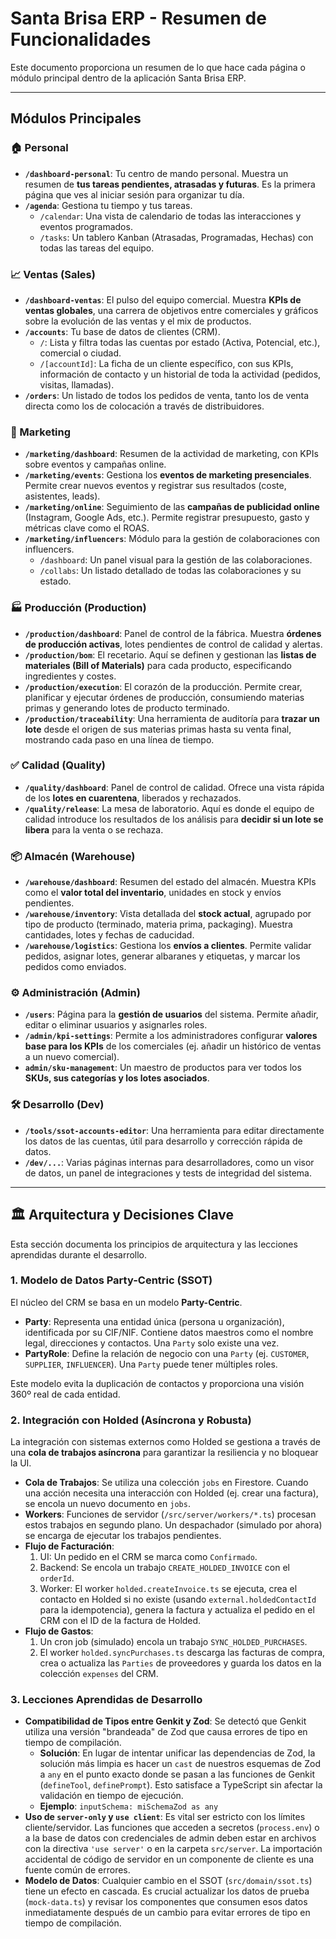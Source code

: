 # Santa Brisa ERP - Resumen de Funcionalidades

Este documento proporciona un resumen de lo que hace cada página o módulo principal dentro de la aplicación Santa Brisa ERP.

---

## Módulos Principales

### 🏠 Personal
- **`/dashboard-personal`**: Tu centro de mando personal. Muestra un resumen de **tus tareas pendientes, atrasadas y futuras**. Es la primera página que ves al iniciar sesión para organizar tu día.
- **`/agenda`**: Gestiona tu tiempo y tus tareas.
    - `/calendar`: Una vista de calendario de todas las interacciones y eventos programados.
    - `/tasks`: Un tablero Kanban (Atrasadas, Programadas, Hechas) con todas las tareas del equipo.

### 📈 Ventas (Sales)
- **`/dashboard-ventas`**: El pulso del equipo comercial. Muestra **KPIs de ventas globales**, una carrera de objetivos entre comerciales y gráficos sobre la evolución de las ventas y el mix de productos.
- **`/accounts`**: Tu base de datos de clientes (CRM).
    - `/`: Lista y filtra todas las cuentas por estado (Activa, Potencial, etc.), comercial o ciudad.
    - `/[accountId]`: La ficha de un cliente específico, con sus KPIs, información de contacto y un historial de toda la actividad (pedidos, visitas, llamadas).
- **`/orders`**: Un listado de todos los pedidos de venta, tanto los de venta directa como los de colocación a través de distribuidores.

### 📢 Marketing
- **`/marketing/dashboard`**: Resumen de la actividad de marketing, con KPIs sobre eventos y campañas online.
- **`/marketing/events`**: Gestiona los **eventos de marketing presenciales**. Permite crear nuevos eventos y registrar sus resultados (coste, asistentes, leads).
- **`/marketing/online`**: Seguimiento de las **campañas de publicidad online** (Instagram, Google Ads, etc.). Permite registrar presupuesto, gasto y métricas clave como el ROAS.
- **`/marketing/influencers`**: Módulo para la gestión de colaboraciones con influencers.
    - `/dashboard`: Un panel visual para la gestión de las colaboraciones.
    - `/collabs`: Un listado detallado de todas las colaboraciones y su estado.

### 🏭 Producción (Production)
- **`/production/dashboard`**: Panel de control de la fábrica. Muestra **órdenes de producción activas**, lotes pendientes de control de calidad y alertas.
- **`/production/bom`**: El recetario. Aquí se definen y gestionan las **listas de materiales (Bill of Materials)** para cada producto, especificando ingredientes y costes.
- **`/production/execution`**: El corazón de la producción. Permite crear, planificar y ejecutar órdenes de producción, consumiendo materias primas y generando lotes de producto terminado.
- **`/production/traceability`**: Una herramienta de auditoría para **trazar un lote** desde el origen de sus materias primas hasta su venta final, mostrando cada paso en una línea de tiempo.

### ✅ Calidad (Quality)
- **`/quality/dashboard`**: Panel de control de calidad. Ofrece una vista rápida de los **lotes en cuarentena**, liberados y rechazados.
- **`/quality/release`**: La mesa de laboratorio. Aquí es donde el equipo de calidad introduce los resultados de los análisis para **decidir si un lote se libera** para la venta o se rechaza.

### 📦 Almacén (Warehouse)
- **`/warehouse/dashboard`**: Resumen del estado del almacén. Muestra KPIs como el **valor total del inventario**, unidades en stock y envíos pendientes.
- **`/warehouse/inventory`**: Vista detallada del **stock actual**, agrupado por tipo de producto (terminado, materia prima, packaging). Muestra cantidades, lotes y fechas de caducidad.
- **`/warehouse/logistics`**: Gestiona los **envíos a clientes**. Permite validar pedidos, asignar lotes, generar albaranes y etiquetas, y marcar los pedidos como enviados.

### ⚙️ Administración (Admin)
- **`/users`**: Página para la **gestión de usuarios** del sistema. Permite añadir, editar o eliminar usuarios y asignarles roles.
- **`/admin/kpi-settings`**: Permite a los administradores configurar **valores base para los KPIs** de los comerciales (ej. añadir un histórico de ventas a un nuevo comercial).
- **`admin/sku-management`**: Un maestro de productos para ver todos los **SKUs, sus categorías y los lotes asociados**.

### 🛠️ Desarrollo (Dev)
- **`/tools/ssot-accounts-editor`**: Una herramienta para editar directamente los datos de las cuentas, útil para desarrollo y corrección rápida de datos.
- **`/dev/...`**: Varias páginas internas para desarrolladores, como un visor de datos, un panel de integraciones y tests de integridad del sistema.

---

## 🏛️ Arquitectura y Decisiones Clave

Esta sección documenta los principios de arquitectura y las lecciones aprendidas durante el desarrollo.

### 1. Modelo de Datos Party-Centric (SSOT)

El núcleo del CRM se basa en un modelo **Party-Centric**.

*   **Party**: Representa una entidad única (persona u organización), identificada por su CIF/NIF. Contiene datos maestros como el nombre legal, direcciones y contactos. Una `Party` solo existe una vez.
*   **PartyRole**: Define la relación de negocio con una `Party` (ej. `CUSTOMER`, `SUPPLIER`, `INFLUENCER`). Una `Party` puede tener múltiples roles.

Este modelo evita la duplicación de contactos y proporciona una visión 360º real de cada entidad.

### 2. Integración con Holded (Asíncrona y Robusta)

La integración con sistemas externos como Holded se gestiona a través de una **cola de trabajos asíncrona** para garantizar la resiliencia y no bloquear la UI.

*   **Cola de Trabajos**: Se utiliza una colección `jobs` en Firestore. Cuando una acción necesita una interacción con Holded (ej. crear una factura), se encola un nuevo documento en `jobs`.
*   **Workers**: Funciones de servidor (`/src/server/workers/*.ts`) procesan estos trabajos en segundo plano. Un despachador (simulado por ahora) se encarga de ejecutar los trabajos pendientes.
*   **Flujo de Facturación**:
    1.  UI: Un pedido en el CRM se marca como `Confirmado`.
    2.  Backend: Se encola un trabajo `CREATE_HOLDED_INVOICE` con el `orderId`.
    3.  Worker: El worker `holded.createInvoice.ts` se ejecuta, crea el contacto en Holded si no existe (usando `external.holdedContactId` para la idempotencia), genera la factura y actualiza el pedido en el CRM con el ID de la factura de Holded.
*   **Flujo de Gastos**:
    1.  Un cron job (simulado) encola un trabajo `SYNC_HOLDED_PURCHASES`.
    2.  El worker `holded.syncPurchases.ts` descarga las facturas de compra, crea o actualiza las `Parties` de proveedores y guarda los datos en la colección `expenses` del CRM.

### 3. Lecciones Aprendidas de Desarrollo

*   **Compatibilidad de Tipos entre Genkit y Zod**: Se detectó que Genkit utiliza una versión "brandeada" de Zod que causa errores de tipo en tiempo de compilación.
    *   **Solución**: En lugar de intentar unificar las dependencias de Zod, la solución más limpia es hacer un `cast` de nuestros esquemas de Zod a `any` en el punto exacto donde se pasan a las funciones de Genkit (`defineTool`, `definePrompt`). Esto satisface a TypeScript sin afectar la validación en tiempo de ejecución.
    *   **Ejemplo**: `inputSchema: miSchemaZod as any`
*   **Uso de `server-only` y `use client`**: Es vital ser estricto con los límites cliente/servidor. Las funciones que acceden a secretos (`process.env`) o a la base de datos con credenciales de admin deben estar en archivos con la directiva `'use server'` o en la carpeta `src/server`. La importación accidental de código de servidor en un componente de cliente es una fuente común de errores.
*   **Modelo de Datos**: Cualquier cambio en el SSOT (`src/domain/ssot.ts`) tiene un efecto en cascada. Es crucial actualizar los datos de prueba (`mock-data.ts`) y revisar los componentes que consumen esos datos inmediatamente después de un cambio para evitar errores de tipo en tiempo de compilación.
